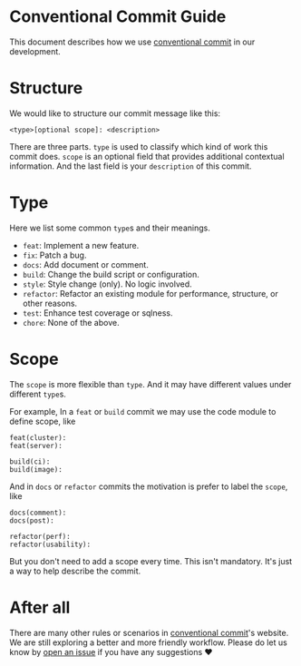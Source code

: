 # Conventional Commit Guide

This document describes how we use [conventional commit](https://www.conventionalcommits.org/en/v1.0.0/) in our development.

# Structure

We would like to structure our commit message like this:

```
<type>[optional scope]: <description>
```

There are three parts. `type` is used to classify which kind of work this commit does. `scope` is an optional field that provides additional contextual information. And the last field is your `description` of this commit.

# Type

Here we list some common `type`s and their meanings.

- `feat`: Implement a new feature.
- `fix`: Patch a bug.
- `docs`: Add document or comment.
- `build`: Change the build script or configuration.
- `style`: Style change (only). No logic involved.
- `refactor`: Refactor an existing module for performance, structure, or other reasons.
- `test`: Enhance test coverage or sqlness.
- `chore`: None of the above.

# Scope

The `scope` is more flexible than `type`. And it may have different values under different `type`s.

For example, In a `feat` or `build` commit we may use the code module to define scope, like

```
feat(cluster):
feat(server):

build(ci):
build(image):
```

And in `docs` or `refactor` commits the motivation is prefer to label the `scope`, like

```
docs(comment):
docs(post):

refactor(perf):
refactor(usability):
```

But you don't need to add a scope every time. This isn't mandatory. It's just a way to help describe the commit.

# After all

There are many other rules or scenarios in [conventional commit](https://www.conventionalcommits.org/en/v1.0.0/)'s website. We are still exploring a better and more friendly workflow. Please do let us know by [open an issue](https://github.com/CeresDB/horaedb/issues/new/choose) if you have any suggestions ❤️
